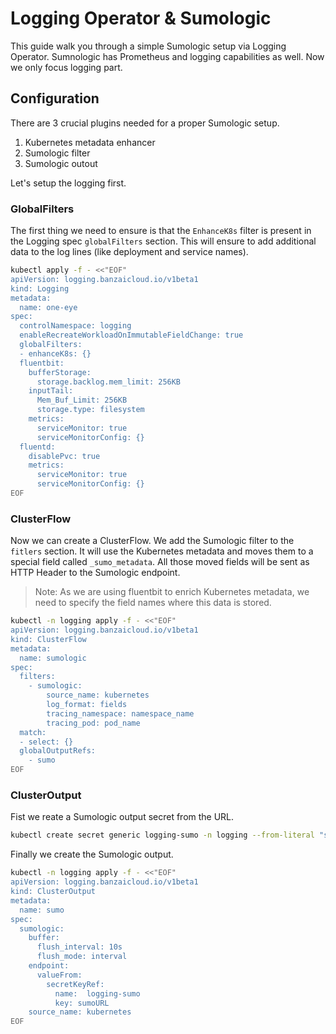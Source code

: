 # Logging Operator & Sumologic

This guide walk you through a simple Sumologic setup via Logging Operator.
Sumnologic has Prometheus and logging capabilities as well. Now we only focus logging part.


## Configuration

There are 3 crucial plugins needed for a proper Sumologic setup.
1. Kubernetes metadata enhancer
2. Sumologic filter
3. Sumologic outout


Let's setup the logging first.

### GlobalFilters

The first thing we need to ensure is that the `EnhanceK8s` filter is present in the Logging spec `globalFilters` section.
This will ensure to add additional data to the log lines (like deployment and service names).

```bash
kubectl apply -f - <<"EOF"
apiVersion: logging.banzaicloud.io/v1beta1
kind: Logging
metadata:
  name: one-eye
spec:
  controlNamespace: logging
  enableRecreateWorkloadOnImmutableFieldChange: true
  globalFilters:
  - enhanceK8s: {}
  fluentbit:
    bufferStorage:
      storage.backlog.mem_limit: 256KB
    inputTail:
      Mem_Buf_Limit: 256KB
      storage.type: filesystem
    metrics:
      serviceMonitor: true
      serviceMonitorConfig: {}
  fluentd:
    disablePvc: true
    metrics:
      serviceMonitor: true
      serviceMonitorConfig: {}
EOF
```

### ClusterFlow

Now we can create a ClusterFlow. We add the Sumologic filter to the `fitlers` section.
It will use the Kubernetes metadata and moves them to a special field called `_sumo_metadata`.
All those moved fields will be sent as HTTP Header to the Sumologic endpoint.

> Note: As we are using fluentbit to enrich Kubernetes metadata, we need to specify the field names where this data is stored.

```bash
kubectl -n logging apply -f - <<"EOF"
apiVersion: logging.banzaicloud.io/v1beta1
kind: ClusterFlow
metadata:
  name: sumologic
spec:
  filters:
    - sumologic:
        source_name: kubernetes
        log_format: fields
        tracing_namespace: namespace_name
        tracing_pod: pod_name
  match:
  - select: {}
  globalOutputRefs:
    - sumo
EOF
```


### ClusterOutput
Fist we reate a Sumologic output secret from the URL.

```bash
kubectl create secret generic logging-sumo -n logging --from-literal "sumoURL=https://endpoint1.collection.eu.sumologic.com/......"
```

Finally we create the Sumologic output.


```bash
kubectl -n logging apply -f - <<"EOF"
apiVersion: logging.banzaicloud.io/v1beta1
kind: ClusterOutput
metadata:
  name: sumo
spec:
  sumologic:
    buffer:
      flush_interval: 10s
      flush_mode: interval
    endpoint:
      valueFrom:
        secretKeyRef:
          name:  logging-sumo
          key: sumoURL
    source_name: kubernetes
EOF
```
